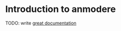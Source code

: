 # Introduction to anmodere

TODO: write [great documentation](http://jacobian.org/writing/what-to-write/)
